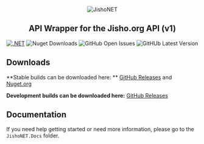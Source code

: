 <div align="center">

![JishoNET](http://cdn.mutedevs.nl/nuget/JishoNET/iconSmall.png)

## API Wrapper for the Jisho.org API (v1)

[![.NET](https://github.com/Myuuiii/JishoNET/actions/workflows/dotnet.yml/badge.svg)](https://github.com/Myuuiii/JishoNET/actions/workflows/dotnet.yml) ![Nuget Downloads](https://img.shields.io/nuget/dt/JishoNET?color=56D926&label=JishoNET%20Downloads) ![GitHub Open Issues](https://img.shields.io/github/issues-raw/Myuuiii/JishoNET) ![GitHUb Latest Version](https://img.shields.io/github/v/release/Myuuiii/JishoNET?label=Latest%20Stable%20Release)

</div>

## Downloads

**Stable builds can be downloaded here: ** [GitHub Releases](https://github.com/Myuuiii/JishoNET/releases) and [Nuget.org](https://www.nuget.org/packages/JishoNET/)

**Development builds can be downloaded here:** [GitHub Releases](https://github.com/Myuuiii/JishoNET/releases)

## Documentation

If you need help getting started or need more information, please go to the `JishoNET.Docs` folder.
